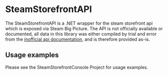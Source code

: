# SteamStorefrontAPI

The SteamStorefrontAPI is a .NET wrapper for the steam storefront api which is exposed via Steam Big Picture. The API is not officially available or documented, all data in this library was either compiled by trial and error from the [inofficial api documentation](https://wiki.teamfortress.com/wiki/User:RJackson/StorefrontAPI), and is therefore provided as-is.

## Usage examples
Please see the SteamStorefrontConsole Project for usage examples.

